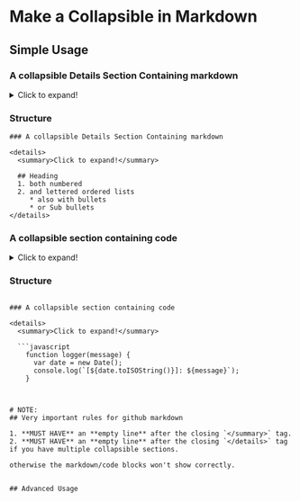 # Make a Collapsible in Markdown

## Simple Usage

### A collapsible Details Section Containing markdown

<details>
  <summary>Click to expand!</summary>
  
  ## Heading
  1. both numbered
  2. and lettered ordered lists
     * also with bullets
     * or Sub bullets
</details>

### Structure

```
### A collapsible Details Section Containing markdown

<details>
  <summary>Click to expand!</summary>
  
  ## Heading
  1. both numbered
  2. and lettered ordered lists
     * also with bullets
     * or Sub bullets
</details>

```

### A collapsible section containing code

<details>
  <summary>Click to expand!</summary>
  
  ```javascript
    function logger(message) {
      var date = new Date();
      console.log(`[${date.toISOString()}]: ${message}`);
    }
  ```
</details>

### Structure

```

### A collapsible section containing code

<details>
  <summary>Click to expand!</summary>
  
  ```javascript
    function logger(message) {
      var date = new Date();
      console.log(`[${date.toISOString()}]: ${message}`);
    }
  ```
</details>

```


# NOTE:
## Very important rules for github markdown

1. **MUST HAVE** an **empty line** after the closing `</summary>` tag.
2. **MUST HAVE** an **empty line** after the closing `</details>` tag if you have multiple collapsible sections.

otherwise the markdown/code blocks won't show correctly.


## Advanced Usage

